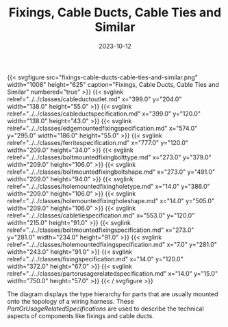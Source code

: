 ﻿---
title: Fixings, Cable Ducts, Cable Ties and Similar
toc: false
type: specs
layout: diagram
date: "2023-10-12"
draft: false
specification: VEC
version: 2.1.0
documentType: "Recommendation"
elementType: Diagram
classes:
  - CableDuctOutlet
  - CableDuctSpecification
  - EdgeMountedFixingSpecification
  - FerriteSpecification
  - BoltMountedFixingBoltType
  - BoltMountedFixingBoltShape
  - HoleMountedFixingHoleType
  - HoleMountedFixingHoleShape
  - CableTieSpecification
  - BoltMountedFixingSpecification
  - HoleMountedFixingSpecification
  - FixingSpecification
  - PartOrUsageRelatedSpecification
menu:
  VEC-2.1.0:    
    parent: component-characteristics
    identifier: component-characteristics/fixings-cable-ducts-cable-ties-and-similar
    weight: 1005014 

# Prev/next pager order (if `docs_section_pager` enabled in `params.toml`)
weight: 1005014
---
{{< svgfigure src="fixings-cable-ducts-cable-ties-and-similar.png" width="1008" height="625" caption="Fixings, Cable Ducts, Cable Ties and Similar" numbered="true" >}}
  {{< svglink relref="../../classes/cableductoutlet.md" x="399.0" y="204.0" width="138.0" height="55.0" >}}
  {{< svglink relref="../../classes/cableductspecification.md" x="399.0" y="120.0" width="138.0" height="43.0" >}}
  {{< svglink relref="../../classes/edgemountedfixingspecification.md" x="574.0" y="295.0" width="186.0" height="55.0" >}}
  {{< svglink relref="../../classes/ferritespecification.md" x="777.0" y="120.0" width="209.0" height="34.0" >}}
  {{< svglink relref="../../classes/boltmountedfixingbolttype.md" x="273.0" y="379.0" width="209.0" height="106.0" >}}
  {{< svglink relref="../../classes/boltmountedfixingboltshape.md" x="273.0" y="491.0" width="209.0" height="94.0" >}}
  {{< svglink relref="../../classes/holemountedfixingholetype.md" x="14.0" y="386.0" width="209.0" height="106.0" >}}
  {{< svglink relref="../../classes/holemountedfixingholeshape.md" x="14.0" y="505.0" width="209.0" height="106.0" >}}
  {{< svglink relref="../../classes/cabletiespecification.md" x="553.0" y="120.0" width="215.0" height="91.0" >}}
  {{< svglink relref="../../classes/boltmountedfixingspecification.md" x="273.0" y="281.0" width="234.0" height="91.0" >}}
  {{< svglink relref="../../classes/holemountedfixingspecification.md" x="7.0" y="281.0" width="243.0" height="91.0" >}}
  {{< svglink relref="../../classes/fixingspecification.md" x="14.0" y="120.0" width="372.0" height="67.0" >}}
  {{< svglink relref="../../classes/partorusagerelatedspecification.md" x="14.0" y="15.0" width="750.0" height="57.0" >}}
{{< / svgfigure >}}
<p> The diagram displays the type hierarchy for parts that are usually mounted onto the topology of a wiring harness. These <i>PartOrUsageRelatedSpecifications</i> are used to describe the technical aspects of components like fixings and cable ducts.      </p>